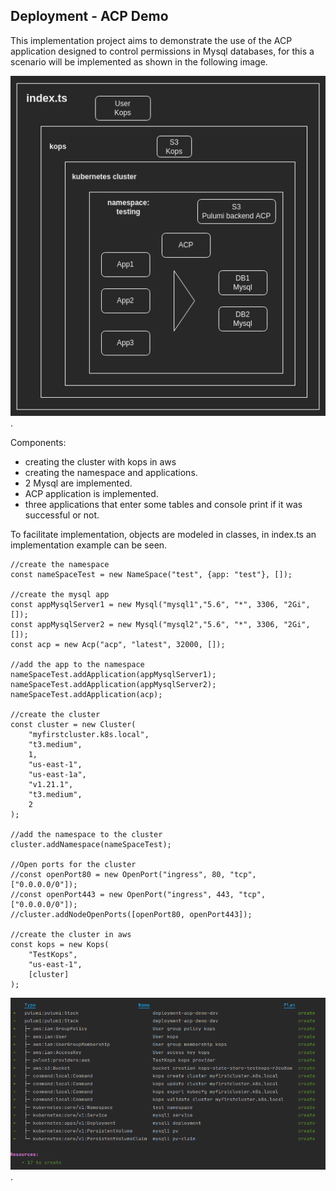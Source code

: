 ## Deployment - ACP Demo  

This implementation project aims to demonstrate the use of the ACP application designed to control permissions in Mysql databases, for this a scenario will be implemented as shown in the following image.

![Demo](./img/demo.png "Demo.").

Components:
- creating the cluster with kops in aws
- creating the namespace and applications.
- 2 Mysql are implemented.
- ACP application is implemented.
- three applications that enter some tables and console print if it was successful or not.


To facilitate implementation, objects are modeled in classes, in index.ts an implementation example can be seen.

```
//create the namespace
const nameSpaceTest = new NameSpace("test", {app: "test"}, []);

//create the mysql app
const appMysqlServer1 = new Mysql("mysql1","5.6", "*", 3306, "2Gi", []);
const appMysqlServer2 = new Mysql("mysql2","5.6", "*", 3306, "2Gi", []);
const acp = new Acp("acp", "latest", 32000, []);

//add the app to the namespace
nameSpaceTest.addApplication(appMysqlServer1);
nameSpaceTest.addApplication(appMysqlServer2);
nameSpaceTest.addApplication(acp);

//create the cluster
const cluster = new Cluster(
    "myfirstcluster.k8s.local",
    "t3.medium",
    1,
    "us-east-1",
    "us-east-1a",
    "v1.21.1",
    "t3.medium",
    2
);

//add the namespace to the cluster
cluster.addNamespace(nameSpaceTest);

//Open ports for the cluster
//const openPort80 = new OpenPort("ingress", 80, "tcp", ["0.0.0.0/0"]);
//const openPort443 = new OpenPort("ingress", 443, "tcp", ["0.0.0.0/0"]);
//cluster.addNodeOpenPorts([openPort80, openPort443]);

//create the cluster in aws
const kops = new Kops(
    "TestKops",
    "us-east-1",
    [cluster]
);

```

![Create](./img/create.png "Create.").




